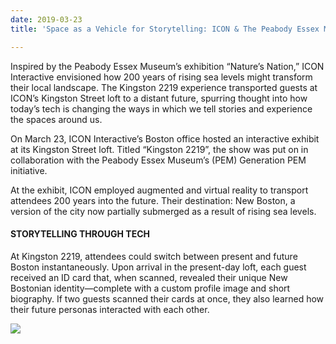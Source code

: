 ```yaml
---
date: 2019-03-23
title: 'Space as a Vehicle for Storytelling: ICON & The Peabody Essex Museum'

---
```

Inspired by the Peabody Essex Museum’s exhibition “Nature’s Nation,” ICON Interactive envisioned how 200 years of rising sea levels might transform their local landscape. The Kingston 2219 experience transported guests at ICON’s Kingston Street loft to a distant future, spurring thought into how today’s tech is changing the ways in which we tell stories and experience the spaces around us.

On March 23, ICON Interactive’s Boston office hosted an interactive exhibit at its Kingston Street loft. Titled “Kingston 2219”, the show was put on in collaboration with the Peabody Essex Museum’s (PEM) Generation PEM initiative.

At the exhibit, ICON employed augmented and virtual reality to transport attendees 200 years into the future. Their destination: New Boston, a version of the city now partially submerged as a result of rising sea levels.

#### STORYTELLING THROUGH TECH

At Kingston 2219, attendees could switch between present and future Boston instantaneously. Upon arrival in the present-day loft, each guest received an ID card that, when scanned, revealed their unique New Bostonian identity—complete with a custom profile image and short biography. If two guests scanned their cards at once, they also learned how their future personas interacted with each other.

![](https://s3.amazonaws.com/forestry.iconinteractive.com/Kingston2219_Image1-1200x559.jpg)